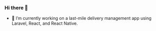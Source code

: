 ### Hi there 👋

- 🔭 I’m currently working on a last-mile delivery management app using Laravel, React, and React Native.
